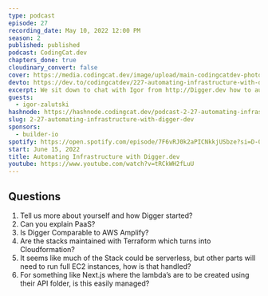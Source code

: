 ```yaml
---
type: podcast
episode: 27
recording_date: May 10, 2022 12:00 PM
season: 2
published: published
podcast: CodingCat.dev
chapters_done: true
cloudinary_convert: false
cover: https://media.codingcat.dev/image/upload/main-codingcatdev-photo/automating_infrastructuring_digger.jpg
devto: https://dev.to/codingcatdev/227-automating-infrastructure-with-diggerdev-47l2
excerpt: We sit down to chat with Igor from http://Digger.dev how to automate all of your infrastructure needs on AWS. The goal of Digger is to make AWS simple!
guests:
  - igor-zalutski
hashnode: https://hashnode.codingcat.dev/podcast-2-27-automating-infrastructure-with-digger-dev
slug: 2-27-automating-infrastructure-with-digger-dev
sponsors:
  - builder-io
spotify: https://open.spotify.com/episode/7F6vRJ0k2aPICNkkjUSbze?si=D-0ouo9CRaWYzAAlGG5YnQ
start: June 15, 2022
title: Automating Infrastructure with Digger.dev
youtube: https://www.youtube.com/watch?v=tRCkWH2fLuU
---
```


## Questions

1. Tell us more about yourself and how Digger started?
2. Can you explain PaaS?
3. Is Digger Comparable to AWS Amplify?
4. Are the stacks maintained with Terraform which turns into Cloudformation?
5. It seems like much of the Stack could be serverless, but other parts will need to run full EC2 instances, how is that handled?
6. For something like Next.js where the lambda’s are to be created using their API folder, is this easily managed?
